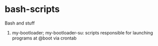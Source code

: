 # bash-scripts
Bash and stuff

1. my-bootloader; my-bootloader-su: scripts responsible for launching programs at @boot via crontab

